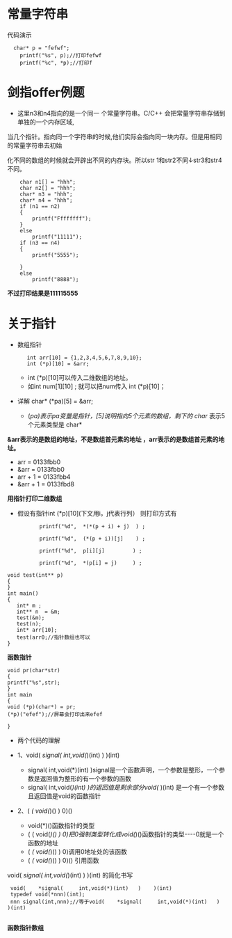 
# 常量字符串
代码演示
```
  char* p = "fefwf";	
	printf("%s", p);//打印fefwf
	printf("%c", *p);//打印f
```
# 剑指offer例题
+ 这里n3和n4指向的是一个同一 个常量字符串。C/C++ 会把常量字符串存储到单独的一个内存区域,

当几个指针。指向同一个字符串的时候,他们实际会指向同一块内存。但是用相同的常量字符串去初始

化不同的数组的时候就会开辟出不同的内存块。所以str 1和str2不同↓str3和str4不同。
```
	char n1[] = "hhh";
	char n2[] = "hhh";
	char* n3 = "hhh";
	char* n4 = "hhh";  
	if (n1 == n2)
	{
		printf("Ffffffff");
	}
	else
		printf("11111");
	if (n3 == n4)
	{
		printf("5555");

	}
	else
		printf("8888");
```
**不过打印结果是111115555**

# 关于指针
+ 数组指针
     ```
        int arr[10] = {1,2,3,4,5,6,7,8,9,10};
        int (*p)[10] = &arr;
     ```
     +  int (*p)[10]可以传入二维数组的地址。
     + 如int num[1][10] ; 就可以把num传入 int (*p)[10]；

+ 详解
     char* (*pa)[5] = &arr;
     + (*pa)表示pa变量是指针，[5]说明指向5个元素的数组，剩下的   char* 表示5个元素类型是   char* 
     
**&arr表示的是数组的地址，不是数组首元素的地址  ，arr表示的是数组首元素的地址。**
+ arr  = 0133fbb0
+ &arr = 0133fbb0
+ arr +  1  = 0133fbb4
+ &arr + 1  = 0133fbd8

**用指针打印二维数组**
+  假设有指针int (*p)[10](下文用i，j代表行列）
   则打印方式有
   
              printf("%d",  *(*(p + i) + j)  ) ;
   
              printf("%d",  (*(p + i))[j]    ) ;
	      
	          printf("%d",  p[i][j]         ) ;
	      
	          printf("%d",  *(p[i] = j)     ) ;
		  
```
void test(int** p)
{
}
int main()
{
   int* m ;
   int** n  = &m;
   test(&m);
   test(n);
   int* arr[10];
   test(arr0;//指针数组也可以
}

```
**函数指针**
```
void pr(char*str)
{
printf("%s",str);
}
int main
{
void (*p)(char*) = pr;
(*p)("efef");//屏幕会打印出来efef

}
```

+ 两个代码的理解
 + 1、void(    *signal(     int,void(*)(int)   )    )(int)
    + signal(     int,void(*)(int)   )signal是一个函数声明，一个参数是整形，一个参数是返回值为整形的有一个参数的函数
    + signal(     int,void(*)(int)   )的返回值是剩余部分void(*       )(int)  是一个有一个参数且返回值是void的函数指针
 
 + 2、(   *(        void(*)()   )     0)()
    +   void(*)()函数指针的类型
    +   (   (        void(*)()   )     0)把0强制类型转化成void(*)()函数指针的类型----0就是一个函数的地址
    +   (   *(        void(*)()   )     0)调用0地址处的该函数
    +   (   *(        void(*)()   )     0)() 引用函数

void(    *signal(     int,void(*)(int)   )    )(int)   的简化书写
```
 void(    *signal(     int,void(*)(int)   )    )(int)
 typedef void(*nnn)(int);
 nnn signal(int,nnn);//等于void(    *signal(     int,void(*)(int)   )    )(int)
 
```

**函数指针数组**
